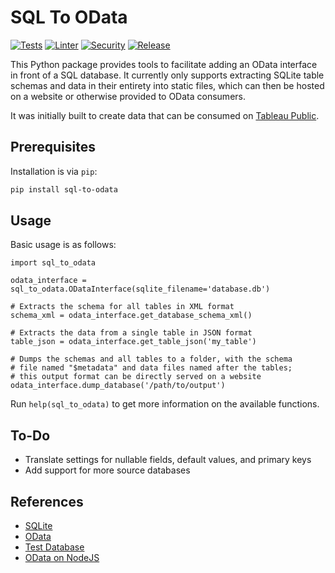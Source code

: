 # SQL To OData

[![Tests](https://github.com/lordjabez/sql-to-odata/actions/workflows/test.yml/badge.svg)](https://github.com/lordjabez/sql-to-odata/actions/workflows/test.yml)
[![Linter](https://github.com/lordjabez/sql-to-odata/actions/workflows/lint.yml/badge.svg)](https://github.com/lordjabez/sql-to-odata/actions/workflows/lint.yml)
[![Security](https://github.com/lordjabez/sql-to-odata/actions/workflows/scan.yml/badge.svg)](https://github.com/lordjabez/sql-to-odata/actions/workflows/scan.yml)
[![Release](https://github.com/lordjabez/sql-to-odata/actions/workflows/release.yml/badge.svg)](https://github.com/lordjabez/sql-to-odata/actions/workflows/release.yml)

This Python package provides tools to facilitate adding an OData interface in front of a SQL
database. It currently only supports extracting SQLite table schemas and data in their entirety
into static files, which can then be hosted on a website or otherwise provided to OData consumers.

It was initially built to create data that can be consumed on [Tableau Public](https://public.tableau.com/).


## Prerequisites

Installation is via `pip`:

```bash
pip install sql-to-odata
```


## Usage

Basic usage is as follows:

```python3
import sql_to_odata

odata_interface = sql_to_odata.ODataInterface(sqlite_filename='database.db')

# Extracts the schema for all tables in XML format
schema_xml = odata_interface.get_database_schema_xml()

# Extracts the data from a single table in JSON format
table_json = odata_interface.get_table_json('my_table')

# Dumps the schemas and all tables to a folder, with the schema
# file named "$metadata" and data files named after the tables;
# this output format can be directly served on a website
odata_interface.dump_database('/path/to/output')
```

Run `help(sql_to_odata)` to get more information on the available functions.


## To-Do

*  Translate settings for nullable fields, default values, and primary keys
*  Add support for more source databases


## References

*  [SQLite](https://www.sqlite.org)
*  [OData](https://www.odata.org)
*  [Test Database](https://www.sqlitetutorial.net/sqlite-sample-database)
*  [OData on NodeJS](https://github.com/sachinvprabhu/node-sqlite-odata-cds)
